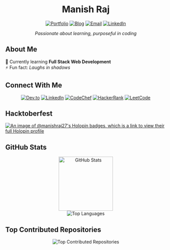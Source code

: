 <div align="center">
  
# Manish Raj

[![Portfolio](https://img.shields.io/badge/Portfolio-manishraj.in-blue?style=flat&logo=google-chrome)](https://manishraj.in/)
[![Blog](https://img.shields.io/badge/Blog-dev.to/manishraj27-black?style=flat&logo=dev.to)](https://dev.to/manishraj27)
[![Email](https://img.shields.io/badge/Email-manish__raj@outlook.com-red?style=flat&logo=gmail)](mailto:manish__raj@outlook.com)
[![LinkedIn](https://img.shields.io/badge/LinkedIn-manishraj27-blue?style=flat&logo=linkedin)](https://linkedin.com/in/manishraj27)

_Passionate about learning, purposeful in coding_

</div>

## About Me

🌱 Currently learning **Full Stack Web Development**  
⚡ Fun fact: _Laughs in shadows_

## Connect With Me

<div align="center">

[![Dev.to](https://img.shields.io/badge/dev.to-manishraj27-black?style=for-the-badge&logo=dev.to)](https://dev.to/manishraj27)
[![LinkedIn](https://img.shields.io/badge/LinkedIn-manishraj27-blue?style=for-the-badge&logo=linkedin)](https://linkedin.com/in/manishraj27)
[![CodeChef](https://img.shields.io/badge/CodeChef-manish__raj27-brown?style=for-the-badge&logo=codechef)](https://www.codechef.com/users/manish_raj27)
[![HackerRank](https://img.shields.io/badge/HackerRank-manish__raj27-green?style=for-the-badge&logo=hackerrank)](https://www.hackerrank.com/manish_raj27)
[![LeetCode](https://img.shields.io/badge/LeetCode-manish__raj27-orange?style=for-the-badge&logo=leetcode)](https://www.leetcode.com/manish_raj27)

</div>

## Hacktoberfest

[![An image of @manishraj27's Holopin badges, which is a link to view their full Holopin profile](https://holopin.me/manishraj27)](https://holopin.io/@manishraj27)

## GitHub Stats

<div align="center">
  <img src="https://github-readme-stats.vercel.app/api?username=manishraj27&theme=tokyonight&hide_border=true&include_all_commits=false&count_private=false" alt="GitHub Stats" height="170" />
</div>
<div align="center">
  <img src="https://github-readme-stats.vercel.app/api/top-langs/?username=manishraj27&theme=tokyonight&hide_border=true&include_all_commits=false&count_private=false&layout=compact" alt="Top Languages" />
</div>

## Top Contributed Repositories

<div align="center">
  <img src="https://github-contributor-stats.vercel.app/api?username=manishraj27&limit=5&theme=tokyonight&combine_all_yearly_contributions=true" alt="Top Contributed Repositories" />
</div>


